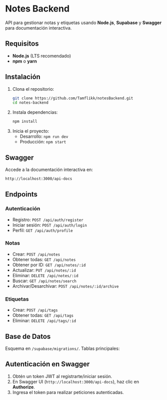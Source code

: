 # Notes Backend

API para gestionar notas y etiquetas usando **Node.js**, **Supabase** y **Swagger** para documentación interactiva.

## Requisitos

- **Node.js** (LTS recomendado)
- **npm** o **yarn**

## Instalación

1. Clona el repositorio:
   ```bash
   git clone https://github.com/Tamflikk/notesBackend.git
   cd notes-backend
   ```
2. Instala dependencias:
   ```bash
   npm install
   ```
3. Inicia el proyecto:
   - Desarrollo: `npm run dev`
   - Producción: `npm start`

## Swagger

Accede a la documentación interactiva en:
```bash
http://localhost:3000/api-docs
```

## Endpoints

### Autenticación
- Registro: `POST /api/auth/register`
- Iniciar sesión: `POST /api/auth/login`
- Perfil: `GET /api/auth/profile`

### Notas
- Crear: `POST /api/notes`
- Obtener todas: `GET /api/notes`
- Obtener por ID: `GET /api/notes/:id`
- Actualizar: `PUT /api/notes/:id`
- Eliminar: `DELETE /api/notes/:id`
- Buscar: `GET /api/notes/search`
- Archivar/Desarchivar: `POST /api/notes/:id/archive`

### Etiquetas
- Crear: `POST /api/tags`
- Obtener todas: `GET /api/tags`
- Eliminar: `DELETE /api/tags/:id`

## Base de Datos

Esquema en `/supabase/migrations/`. Tablas principales:

## Autenticación en Swagger

1. Obtén un token JWT al registrarte/iniciar sesión.
2. En Swagger UI (`http://localhost:3000/api-docs`), haz clic en **Authorize**.
3. Ingresa el token para realizar peticiones autenticadas.